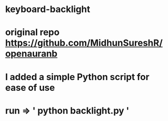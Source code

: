 # keyboard-backlight

# original repo https://github.com/MidhunSureshR/openauranb

# I added a simple Python script for ease of use
 
# run => ' python backlight.py '
